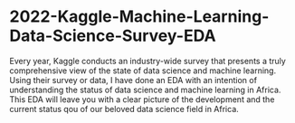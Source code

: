 # 2022-Kaggle-Machine-Learning-Data-Science-Survey-EDA
Every year, Kaggle conducts an industry-wide survey that presents a truly comprehensive view of the state of data science and machine learning. Using their survey or data, I have done an EDA with an intention of understanding the status of data science and machine learning in Africa. 
This EDA will leave you with a clear picture of the development and the current status qou of our beloved data science field in Africa. 
